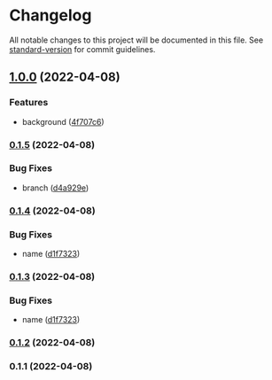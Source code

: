 # Changelog

All notable changes to this project will be documented in this file. See [standard-version](https://github.com/conventional-changelog/standard-version) for commit guidelines.

## [1.0.0](https://github.com/Ttanesque/indus-dev-workshop/compare/v0.1.5...v1.0.0) (2022-04-08)


### Features

* background ([4f707c6](https://github.com/Ttanesque/indus-dev-workshop/commit/4f707c6fb1ee4129fc208b3bbf3f716d41a87377))

### [0.1.5](https://github.com/Ttanesque/indus-dev-workshop/compare/v0.1.4...v0.1.5) (2022-04-08)


### Bug Fixes

* branch ([d4a929e](https://github.com/Ttanesque/indus-dev-workshop/commit/d4a929ed996b9be4b5d0988b0822bbb97a5d710f))

### [0.1.4](https://github.com/Ttanesque/indus-dev-workshop/compare/v0.1.2...v0.1.4) (2022-04-08)


### Bug Fixes

* name ([d1f7323](https://github.com/Ttanesque/indus-dev-workshop/commit/d1f73234bc1f66407db4cdc88a1e2da905699216))

### [0.1.3](https://github.com/Ttanesque/indus-dev-workshop/compare/v0.1.1...v0.1.3) (2022-04-08)


### Bug Fixes

* name ([d1f7323](https://github.com/Ttanesque/indus-dev-workshop/commit/d1f73234bc1f66407db4cdc88a1e2da905699216))

### [0.1.2](https://github.com/Ttanesque/indus-dev-workshop/compare/v0.1.1...v0.1.2) (2022-04-08)

### 0.1.1 (2022-04-08)
